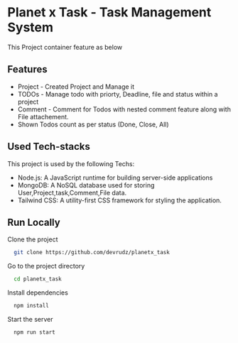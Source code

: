 # Planet x Task - Task Management System

This Project container feature as below

## Features

- Project - Created Project and Manage it
- TODOs - Manage todo with priorty, Deadline, file and status within a project
- Comment - Comment for Todos with nested comment feature along with File attachement.
- Shown Todos count as per status (Done, Close, All)

## Used Tech-stacks

This project is used by the following Techs:

- Node.js: A JavaScript runtime for building server-side applications
- MongoDB: A NoSQL database used for storing User,Project,task,Comment,File data.
- Tailwind CSS: A utility-first CSS framework for styling the application.

## Run Locally

Clone the project

```bash
  git clone https://github.com/devrudz/planetx_task
```

Go to the project directory

```bash
  cd planetx_task
```

Install dependencies

```bash
  npm install
```

Start the server

```bash
  npm run start
```
